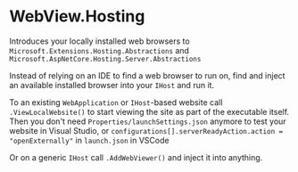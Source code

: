 # WebView.Hosting
Introduces your locally installed web browsers to `Microsoft.Extensions.Hosting.Abstractions` and `Microsoft.AspNetCore.Hosting.Server.Abstractions`

Instead of relying on an IDE to find a web browser to run on, find and inject an available installed browser into your `IHost` and run it.

To an existing `WebApplication` or `IHost`-based website call `.ViewLocalWebsite()` to start viewing the site as part of the executable itself.  
Then you don't need `Properties/launchSettings.json` anymore to test your website in Visual Studio, or `configurations[].serverReadyAction.action = "openExternally"` in `launch.json` in VSCode

Or on a generic `IHost` call `.AddWebViewer()` and inject it into anything.
